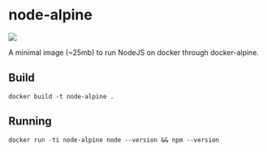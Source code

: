 # node-alpine

[![](https://badge.imagelayers.io/odino/docker-node-alpine:latest.svg)](https://imagelayers.io/?images=odino/docker-node-alpine:latest 'Get your own badge on imagelayers.io')

A minimal image  (~25mb) to run NodeJS on docker through docker-alpine.

## Build

```
docker build -t node-alpine .
```

## Running

```
docker run -ti node-alpine node --version && npm --version
```
